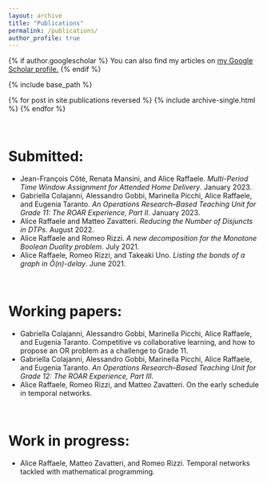 ```yaml
---
layout: archive
title: "Publications"
permalink: /publications/
author_profile: true
---
```

{% if author.googlescholar %}
  You can also find my articles on <u><a href="{{author.googlescholar}}">my Google Scholar profile</a>.</u>
{% endif %}

{% include base_path %}

{% for post in site.publications reversed %}
  {% include archive-single.html %}
{% endfor %}

&nbsp;

# Submitted:
- Jean-François Côté, Renata Mansini, and Alice Raffaele. *Multi-Period Time Window Assignment for Attended Home Delivery*. January 2023.
- Gabriella Colajanni, Alessandro Gobbi, Marinella Picchi, Alice Raffaele, and Eugenia Taranto. *An Operations Research–Based Teaching Unit for Grade 11: The ROAR Experience, Part II*. January 2023.
- Alice Raffaele and Matteo Zavatteri. *Reducing the Number of Disjuncts in DTPs*. August 2022.
- Alice Raffaele and Romeo Rizzi. *A new decomposition for the Monotone Boolean Duality problem*. July 2021.
- Alice Raffaele, Romeo Rizzi, and Takeaki Uno. *Listing the bonds of a graph in Õ(n)-delay*. June 2021.

&nbsp;

# Working papers:
- Gabriella Colajanni, Alessandro Gobbi, Marinella Picchi, Alice Raffaele, and Eugenia Taranto. Competitive vs collaborative learning, and how to propose an OR problem as a challenge to Grade 11.
- Gabriella Colajanni, Alessandro Gobbi, Marinella Picchi, Alice Raffaele, and Eugenia Taranto. *An Operations Research–Based Teaching Unit for Grade 12: The ROAR Experience, Part III*.
- Alice Raffaele, Romeo Rizzi, and Matteo Zavatteri. On the early schedule in temporal networks. 

&nbsp;

# Work in progress:
- Alice Raffaele, Matteo Zavatteri, and Romeo Rizzi. Temporal networks tackled with mathematical programming.
